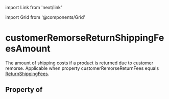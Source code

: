 import Link from 'next/link'
  
import Grid from '@components/Grid'

# customerRemorseReturnShippingFeesAmount

The amount of shipping costs if a product is returned due to customer remorse. Applicable when property <Link href="/customerRemorseReturnFees">customerRemorseReturnFees</Link> equals <a class="localLink" href="/ReturnShippingFees">ReturnShippingFees</a>.

## Property of



